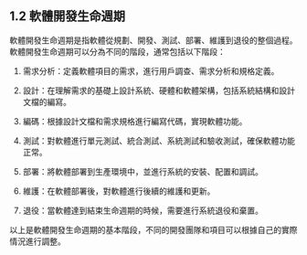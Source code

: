 ## 1.2 軟體開發生命週期

軟體開發生命週期是指軟體從規劃、開發、測試、部署、維護到退役的整個過程。軟體開發生命週期可以分為不同的階段，通常包括以下階段： 

1. 需求分析：定義軟體項目的需求，進行用戶調查、需求分析和規格定義。 

2. 設計：在理解需求的基礎上設計系統、硬體和軟體架構，包括系統結構和設計文檔的編寫。 

3. 編碼：根據設計文檔和需求規格進行編寫代碼，實現軟體功能。 

4. 測試：對軟體進行單元測試、統合測試、系統測試和驗收測試，確保軟體功能正常。 

5. 部署：將軟體部署到生產環境中，並進行系統的安裝、配置和調試。 

6. 維護：在軟體部署後，對軟體進行後續的維護和更新。 

7. 退役：當軟體達到結束生命週期的時候，需要進行系統退役和棄置。 

以上是軟體開發生命週期的基本階段，不同的開發團隊和項目可以根據自己的實際情況進行調整。